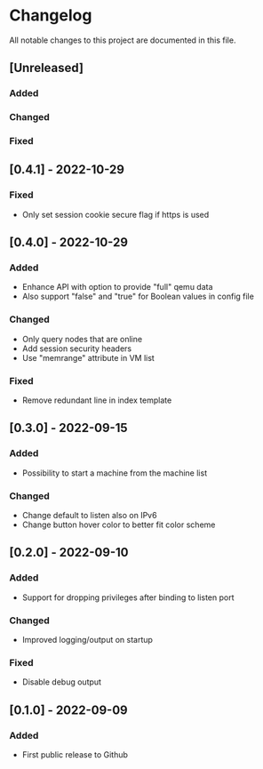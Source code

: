 # Changelog

All notable changes to this project are documented in this file.


## [Unreleased]

### Added

### Changed

### Fixed


## [0.4.1] - 2022-10-29

### Fixed

- Only set session cookie secure flag if https is used


## [0.4.0] - 2022-10-29

### Added

- Enhance API with option to provide "full" qemu data
- Also support "false" and "true" for Boolean values in config file

### Changed

- Only query nodes that are online
- Add session security headers
- Use "memrange" attribute in VM list

### Fixed

- Remove redundant line in index template


## [0.3.0] - 2022-09-15

### Added

- Possibility to start a machine from the machine list

### Changed

- Change default to listen also on IPv6
- Change button hover color to better fit color scheme


## [0.2.0] - 2022-09-10

### Added

- Support for dropping privileges after binding to listen port

### Changed

- Improved logging/output on startup

### Fixed

- Disable debug output


## [0.1.0] - 2022-09-09

### Added

- First public release to Github
